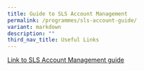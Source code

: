 ```yaml
---
title: Guide to SLS Account Management
permalink: /programmes/sls-account-guide/
variant: markdown
description: ""
third_nav_title: Useful Links
---
```

[Link to SLS Account Management guide](https://www.learning.moe.edu.sg/files/Login%20Troubleshooting/SLS%20Account%20Management%20-%20Guide%20for%20Students%20(SecJCCI).pdf)